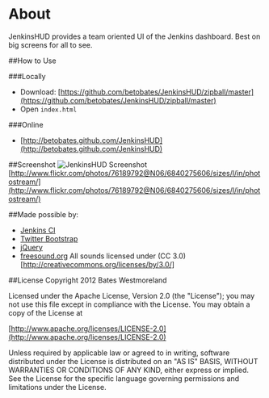 ﻿About
=====
JenkinsHUD provides a team oriented UI of the Jenkins dashboard. Best on big screens for all to see.

##How to Use

###Locally

* Download: [https://github.com/betobates/JenkinsHUD/zipball/master](https://github.com/betobates/JenkinsHUD/zipball/master)
* Open `index.html`

###Online
* [http://betobates.github.com/JenkinsHUD](http://betobates.github.com/JenkinsHUD)

##Screenshot
![JenkinsHUD Screenshot](http://farm8.staticflickr.com/7203/6840275606_5be2acb051_b_d.jpg)
[http://www.flickr.com/photos/76189792@N06/6840275606/sizes/l/in/photostream/](http://www.flickr.com/photos/76189792@N06/6840275606/sizes/l/in/photostream/)

##Made possible by:
* [Jenkins CI](http://jenkins-ci.org/)
* [Twitter Bootstrap](http://twitter.github.com/bootstrap/)
* [jQuery](http://jquery.com/)
* [freesound.org](http://freesound.org) All sounds licensed under (CC 3.0)[http://creativecommons.org/licenses/by/3.0/]

##License
Copyright 2012 Bates Westmoreland

Licensed under the Apache License, Version 2.0 (the "License");
you may not use this file except in compliance with the License.
You may obtain a copy of the License at

[http://www.apache.org/licenses/LICENSE-2.0](http://www.apache.org/licenses/LICENSE-2.0)

Unless required by applicable law or agreed to in writing, software
distributed under the License is distributed on an "AS IS" BASIS,
WITHOUT WARRANTIES OR CONDITIONS OF ANY KIND, either express or implied.
See the License for the specific language governing permissions and
limitations under the License.